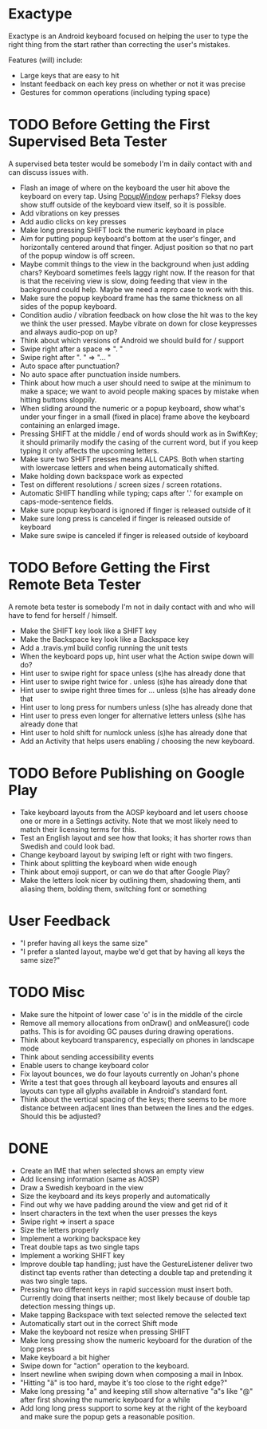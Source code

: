 # Exactype

Exactype is an Android keyboard focused on helping the user to type the right thing from the start
rather than correcting the user's mistakes.

Features (will) include:
* Large keys that are easy to hit
* Instant feedback on each key press on whether or not it was precise
* Gestures for common operations (including typing space)

# TODO Before Getting the First Supervised Beta Tester
A supervised beta tester would be somebody I'm in daily contact with and can discuss issues with.
* Flash an image of where on the keyboard the user hit above the keyboard on every tap. Using
[PopupWindow](http://developer.android.com/reference/android/widget/PopupWindow.html) perhaps?
Fleksy does show stuff outside of the keyboard view itself, so it is possible.
* Add vibrations on key presses
* Add audio clicks on key presses
* Make long pressing SHIFT lock the numeric keyboard in place
* Aim for putting popup keyboard's bottom at the user's finger, and horizontally centered around
that finger. Adjust position so that no part of the popup window is off screen.
* Maybe commit things to the view in the background when just adding chars? Keyboard sometimes feels
laggy right now. If the reason for that is that the receiving view is slow, doing feeding that view
in the background could help. Maybe we need a repro case to work with this.
* Make sure the popup keyboard frame has the same thickness on all sides of the popup keyboard.
* Condition audio / vibration feedback on how close the hit was to the key we think the user
pressed. Maybe vibrate on down for close keypresses and always audio-pop on up?
* Think about which versions of Android we should build for / support
* Swipe right after a space => ". "
* Swipe right after ". " => "... "
* Auto space after punctuation?
* No auto space after punctuation inside numbers.
* Think about how much a user should need to swipe at the minimum to make a space; we want to avoid
people making spaces by mistake when hitting buttons sloppily.
* When sliding around the numeric or a popup keyboard, show what's under your finger in a small
(fixed in place) frame above the keyboard containing an enlarged image.
* Pressing SHIFT at the middle / end of words should work as in SwiftKey; it should primarily
modify the casing of the current word, but if you keep typing it only affects the upcoming letters.
* Make sure two SHIFT presses means ALL CAPS. Both when starting with lowercase letters and when
being automatically shifted.
* Make holding down backspace work as expected
* Test on different resolutions / screen sizes / screen rotations.
* Automatic SHIFT handling while typing; caps after '.' for example on caps-mode-sentence fields.
* Make sure popup keyboard is ignored if finger is released outside of it
* Make sure long press is canceled if finger is released outside of keyboard
* Make sure swipe is canceled if finger is released outside of keyboard

# TODO Before Getting the First Remote Beta Tester
A remote beta tester is somebody I'm not in daily contact with and who will have to fend for herself
/ himself.
* Make the SHIFT key look like a SHIFT key
* Make the Backspace key look like a Backspace key
* Add a .travis.yml build config running the unit tests
* When the keyboard pops up, hint user what the Action swipe down will do?
* Hint user to swipe right for space unless (s)he has already done that
* Hint user to swipe right twice for . unless (s)he has already done that
* Hint user to swipe right three times for ... unless (s)he has already done that
* Hint user to long press for numbers unless (s)he has already done that
* Hint user to press even longer for alternative letters unless (s)he has already done that
* Hint user to hold shift for numlock unless (s)he has already done that
* Add an Activity that helps users enabling / choosing the new keyboard.

# TODO Before Publishing on Google Play
* Take keyboard layouts from the AOSP keyboard and let users choose one or more in a Settings
activity. Note that we most likely need to match their licensing terms for this.
* Test an English layout and see how that looks; it has shorter rows than Swedish and could look
bad.
* Change keyboard layout by swiping left or right with two fingers.
* Think about splitting the keyboard when wide enough
* Think about emoji support, or can we do that after Google Play?
* Make the letters look nicer by outlining them, shadowing them, anti aliasing them, bolding them,
switching font or something

# User Feedback
* "I prefer having all keys the same size"
* "I prefer a slanted layout, maybe we'd get that by having all keys the same size?"

# TODO Misc
* Make sure the hitpoint of lower case 'o' is in the middle of the circle
* Remove all memory allocations from onDraw() and onMeasure() code paths. This is for avoiding GC
pauses during drawing operations.
* Think about keyboard transparency, especially on phones in landscape mode
* Think about sending accessibility events
* Enable users to change keyboard color
* Fix layout bounces, we do four layouts currently on Johan's phone
* Write a test that goes through all keyboard layouts and ensures all layouts can type all glyphs
available in Android's standard font.
* Think about the vertical spacing of the keys; there seems to be more distance between adjacent
lines than between the lines and the edges. Should this be adjusted?

# DONE
* Create an IME that when selected shows an empty view
* Add licensing information (same as AOSP)
* Draw a Swedish keyboard in the view
* Size the keyboard and its keys properly and automatically
* Find out why we have padding around the view and get rid of it
* Insert characters in the text when the user presses the keys
* Swipe right => insert a space
* Size the letters properly
* Implement a working backspace key
* Treat double taps as two single taps
* Implement a working SHIFT key
* Improve double tap handling; just have the GestureListener deliver two distinct tap events rather
than detecting a double tap and pretending it was two single taps.
* Pressing two different keys in rapid succession must insert both. Currently doing that inserts
neither; most likely because of double tap detection messing things up.
* Make tapping Backspace with text selected remove the selected text
* Automatically start out in the correct Shift mode
* Make the keyboard not resize when pressing SHIFT
* Make long pressing show the numeric keyboard for the duration of the long press
* Make keyboard a bit higher
* Swipe down for "action" operation to the keyboard.
* Insert newline when swiping down when composing a mail in Inbox.
* "Hitting "ä" is too hard, maybe it's too close to the right edge?"
* Make long pressing "a" and keeping still show alternative "a"s like "@" after first showing the
numeric keyboard for a while
* Add long long press support to some key at the right of the keyboard and make sure the popup gets
a reasonable position.
